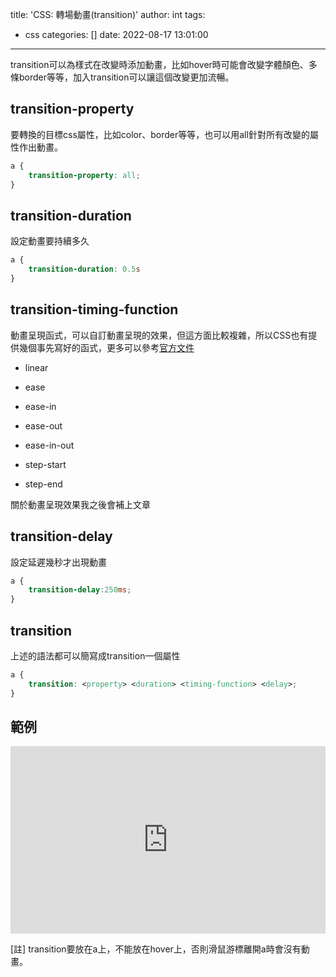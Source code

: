 title: 'CSS: 轉場動畫(transition)'
author: int
tags:
  - css
categories: []
date: 2022-08-17 13:01:00
---
transition可以為樣式在改變時添加動畫，比如hover時可能會改變字體顏色、多條border等等，加入transition可以讓這個改變更加流暢。

## transition-property

要轉換的目標css屬性，比如color、border等等，也可以用all針對所有改變的屬性作出動畫。

```css
a {
	transition-property: all;
}
```

## transition-duration

設定動畫要持續多久

```css
a {
	transition-duration: 0.5s
}
```

## transition-timing-function
動畫呈現函式，可以自訂動畫呈現的效果，但這方面比較複雜，所以CSS也有提供幾個事先寫好的函式，更多可以參考[官方文件](https://developer.mozilla.org/en-US/docs/Web/CSS/transition-timing-function)

* linear

* ease

* ease-in

* ease-out

* ease-in-out

* step-start

* step-end

關於動畫呈現效果我之後會補上文章

## transition-delay

設定延遲幾秒才出現動畫

```css
a {
	transition-delay:250ms;
}
```

## transition

上述的語法都可以簡寫成transition一個屬性

```css
a {
	transition: <property> <duration> <timing-function> <delay>;
}
```

## 範例

<iframe height="300" style="width: 100%;" scrolling="no" title="Untitled" src="https://codepen.io/intHuang/embed/oNqQmRg?default-tab=html%2Cresult" frameborder="no" loading="lazy" allowtransparency="true" allowfullscreen="true">
  See the Pen <a href="https://codepen.io/intHuang/pen/oNqQmRg">
  Untitled</a> by int (<a href="https://codepen.io/intHuang">@intHuang</a>)
  on <a href="https://codepen.io">CodePen</a>.
</iframe>

[註] transition要放在a上，不能放在hover上，否則滑鼠游標離開a時會沒有動畫。
